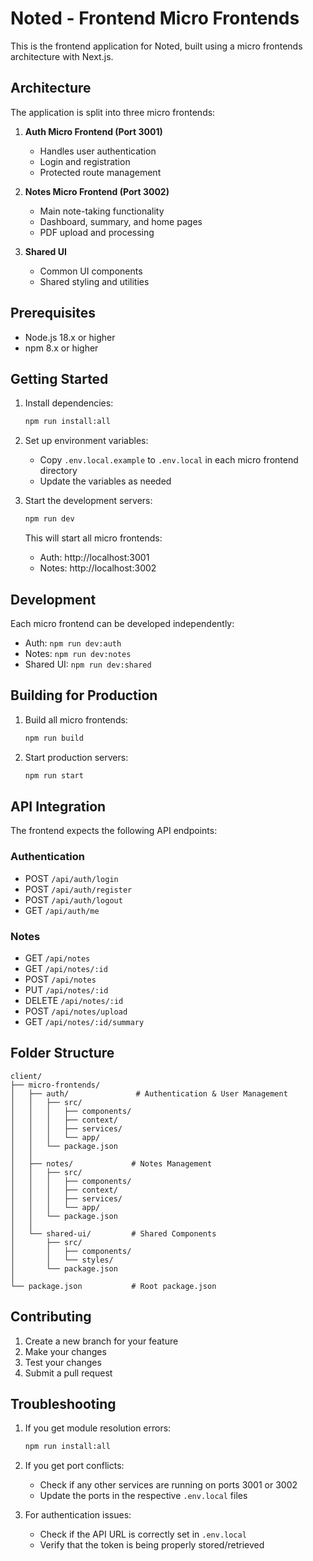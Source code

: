 # Noted - Frontend Micro Frontends

This is the frontend application for Noted, built using a micro frontends architecture with Next.js.

## Architecture

The application is split into three micro frontends:

1. **Auth Micro Frontend (Port 3001)**
   - Handles user authentication
   - Login and registration
   - Protected route management

2. **Notes Micro Frontend (Port 3002)**
   - Main note-taking functionality
   - Dashboard, summary, and home pages
   - PDF upload and processing

3. **Shared UI**
   - Common UI components
   - Shared styling and utilities

## Prerequisites

- Node.js 18.x or higher
- npm 8.x or higher

## Getting Started

1. Install dependencies:
   ```bash
   npm run install:all
   ```

2. Set up environment variables:
   - Copy `.env.local.example` to `.env.local` in each micro frontend directory
   - Update the variables as needed

3. Start the development servers:
   ```bash
   npm run dev
   ```

   This will start all micro frontends:
   - Auth: http://localhost:3001
   - Notes: http://localhost:3002

## Development

Each micro frontend can be developed independently:

- Auth: `npm run dev:auth`
- Notes: `npm run dev:notes`
- Shared UI: `npm run dev:shared`

## Building for Production

1. Build all micro frontends:
   ```bash
   npm run build
   ```

2. Start production servers:
   ```bash
   npm run start
   ```

## API Integration

The frontend expects the following API endpoints:

### Authentication
- POST `/api/auth/login`
- POST `/api/auth/register`
- POST `/api/auth/logout`
- GET `/api/auth/me`

### Notes
- GET `/api/notes`
- GET `/api/notes/:id`
- POST `/api/notes`
- PUT `/api/notes/:id`
- DELETE `/api/notes/:id`
- POST `/api/notes/upload`
- GET `/api/notes/:id/summary`

## Folder Structure

```
client/
├── micro-frontends/
│   ├── auth/               # Authentication & User Management
│   │   ├── src/
│   │   │   ├── components/
│   │   │   ├── context/
│   │   │   ├── services/
│   │   │   └── app/
│   │   └── package.json
│   │
│   ├── notes/             # Notes Management
│   │   ├── src/
│   │   │   ├── components/
│   │   │   ├── context/
│   │   │   ├── services/
│   │   │   └── app/
│   │   └── package.json
│   │
│   └── shared-ui/         # Shared Components
│       ├── src/
│       │   ├── components/
│       │   └── styles/
│       └── package.json
│
└── package.json           # Root package.json
```

## Contributing

1. Create a new branch for your feature
2. Make your changes
3. Test your changes
4. Submit a pull request

## Troubleshooting

1. If you get module resolution errors:
   ```bash
   npm run install:all
   ```

2. If you get port conflicts:
   - Check if any other services are running on ports 3001 or 3002
   - Update the ports in the respective `.env.local` files

3. For authentication issues:
   - Check if the API URL is correctly set in `.env.local`
   - Verify that the token is being properly stored/retrieved
